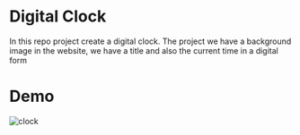# Digital Clock
In this repo project create a digital clock. The project we have a background image in the website, we have a title  and also the current time in a digital form

# Demo
![clock](https://user-images.githubusercontent.com/100320309/204981214-c0020331-53c9-4d2f-b738-4b20acda1e57.gif)
